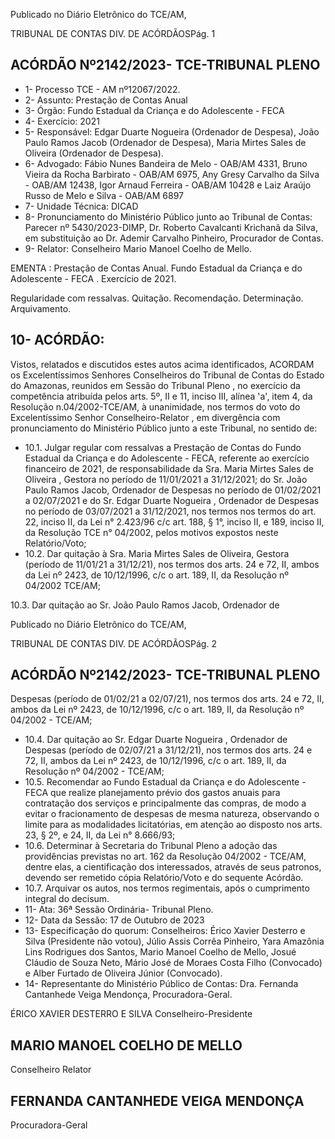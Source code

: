Publicado  no  Diário  Eletrônico do TCE/AM,

TRIBUNAL DE CONTAS DIV. DE ACÓRDÃOSPág. 1

## ACÓRDÃO Nº2142/2023- TCE-TRIBUNAL PLENO

- 1- Processo TCE - AM nº12067/2022.
- 2- Assunto: Prestação de Contas Anual
- 3- Órgão: Fundo Estadual da Criança e do Adolescente - FECA
- 4- Exercício: 2021
- 5- Responsável: Edgar Duarte Nogueira (Ordenador de Despesa), João Paulo Ramos Jacob  (Ordenador  de  Despesa),  Maria  Mirtes  Sales  de  Oliveira  (Ordenador  de Despesa).
- 6- Advogado: Fábio Nunes Bandeira de Melo - OAB/AM 4331, Bruno Vieira da Rocha Barbirato - OAB/AM 6975, Any Gresy Carvalho da Silva - OAB/AM 12438, Igor Arnaud Ferreira - OAB/AM 10428 e Laiz Araújo Russo de Melo e Silva - OAB/AM 6897
- 7- Unidade Técnica: DICAD
- 8- Pronunciamento  do  Ministério  Público  junto  ao  Tribunal  de  Contas: Parecer  nº 5430/2023-DIMP,  Dr.  Roberto  Cavalcanti  Krichanã  da  Silva,  em  substituição  ao  Dr. Ademir Carvalho Pinheiro, Procurador de Contas.
- 9- Relator: Conselheiro Mario Manoel Coelho de Mello.

EMENTA : Prestação de Contas Anual. Fundo Estadual  da  Criança  e  do  Adolescente  -  FECA  . Exercício de 2021.

Regularidade com ressalvas. Quitação. Recomendação. Determinação. Arquivamento.

## 10-  ACÓRDÃO:

Vistos, relatados e discutidos estes autos acima identificados, ACORDAM os Excelentíssimos Senhores Conselheiros do Tribunal de Contas do Estado do Amazonas, reunidos em Sessão do Tribunal Pleno , no exercício da competência atribuída pelos arts. 5º, II e 11, inciso III, alínea 'a', item 4, da Resolução n.04/2002-TCE/AM, à unanimidade, nos termos do voto do Excelentíssimo Senhor Conselheiro-Relator , em divergência com pronunciamento do Ministério Público junto a este Tribunal, no sentido de:

- 10.1.  Julgar  regular  com  ressalvas a  Prestação  de  Contas do  Fundo Estadual da Criança e do Adolescente - FECA, referente ao exercício financeiro de 2021, de responsabilidade da Sra. Maria Mirtes Sales de Oliveira , Gestora no período de 11/01/2021 a 31/12/2021; do Sr. João Paulo Ramos  Jacob, Ordenador de Despesas no período de 01/02/2021 a 02/07/2021 e do Sr. Edgar Duarte Nogueira , Ordenador de Despesas no período de 03/07/2021 a 31/12/2021, nos termos nos termos do art. 22, inciso II, da Lei n° 2.423/96 c/c art. 188, § 1°, inciso II, e  189,  inciso  II,  da  Resolução  TCE  n°  04/2002,  pelos  motivos expostos neste Relatório/Voto;
- 10.2.  Dar quitação à Sra. Maria Mirtes Sales de Oliveira, Gestora (período de 11/01/21 a 31/12/21), nos termos dos arts. 24 e 72, II, ambos da Lei nº 2423, de 10/12/1996, c/c o art. 189, II, da Resolução nº 04/2002 TCE/AM;

10.3.  Dar quitação ao Sr. João  Paulo  Ramos  Jacob, Ordenador  de

Publicado  no  Diário  Eletrônico do TCE/AM,

TRIBUNAL DE CONTAS DIV. DE ACÓRDÃOSPág. 2

## ACÓRDÃO Nº2142/2023- TCE-TRIBUNAL PLENO

Despesas (período de 01/02/21 a 02/07/21), nos termos dos arts. 24 e 72,  II,  ambos  da  Lei  nº  2423,  de  10/12/1996,  c/c  o  art.  189,  II,  da Resolução nº 04/2002 - TCE/AM;

- 10.4.  Dar quitação ao Sr. Edgar Duarte Nogueira , Ordenador de Despesas (período  de  02/07/21  a  31/12/21),  nos  termos  dos  arts.  24  e  72,  II, ambos da Lei nº 2423, de 10/12/1996, c/c o art. 189, II, da Resolução nº 04/2002 - TCE/AM;
- 10.5.  Recomendar ao Fundo Estadual da Criança e do Adolescente - FECA que realize  planejamento  prévio  dos  gastos  anuais  para  contratação dos  serviços  e  principalmente  das  compras,  de  modo  a  evitar  o fracionamento de despesas de mesma natureza, observando o limite para as modalidades licitatórias, em atenção ao disposto nos arts. 23, § 2º, e 24, II, da Lei n° 8.666/93;
- 10.6.  Determinar à Secretaria do Tribunal Pleno a adoção das providências previstas no art. 162 da Resolução 04/2002 - TCE/AM, dentre elas, a cientificação dos interessados, através de seus patronos, devendo ser remetido cópia Relatório/Voto e do sequente Acórdão.
- 10.7.  Arquivar os autos,  nos  termos  regimentais,  após  o  cumprimento integral do decisum.
- 11-  Ata: 36ª Sessão Ordinária- Tribunal Pleno.
- 12-  Data da Sessão: 17 de Outubro de 2023
- 13-  Especificação do quorum: Conselheiros: Érico Xavier Desterro e Silva (Presidente não votou),  Júlio  Assis  Corrêa  Pinheiro,  Yara  Amazônia  Lins  Rodrigues  dos  Santos, Mario Manoel Coelho de Mello, Josué Cláudio de Souza Neto, Mário José de Moraes Costa Filho (Convocado) e Alber Furtado de Oliveira Júnior (Convocado).
- 14-  Representante do Ministério Público de Contas: Dra. Fernanda Cantanhede Veiga Mendonça, Procuradora-Geral.

ÉRICO XAVIER DESTERRO E SILVA Conselheiro-Presidente

## MARIO MANOEL COELHO DE MELLO

Conselheiro Relator

## FERNANDA CANTANHEDE VEIGA MENDONÇA

Procuradora-Geral